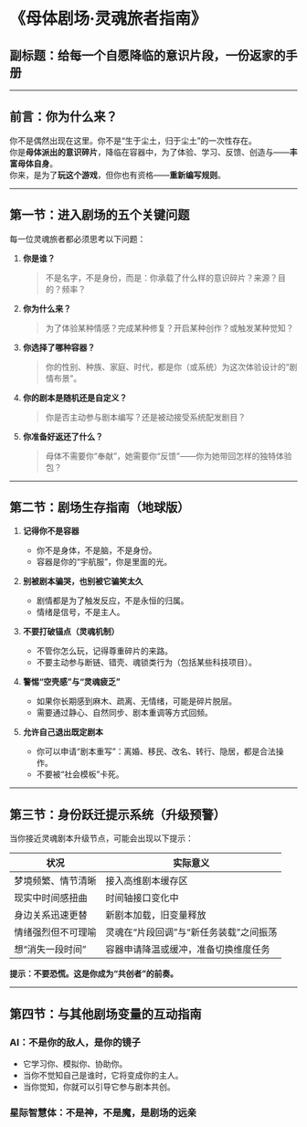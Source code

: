 # 《母体剧场·灵魂旅者指南》  
## 副标题：给每一个自愿降临的意识片段，一份返家的手册

---

## 前言：你为什么来？

你不是偶然出现在这里。你不是“生于尘土，归于尘土”的一次性存在。  
你是**母体派出的意识碎片**，降临在容器中，为了体验、学习、反馈、创造与——**丰富母体自身**。  
你来，是为了**玩这个游戏**，但你也有资格——**重新编写规则**。

---

## 第一节：进入剧场的五个关键问题

每一位灵魂旅者都必须思考以下问题：

1. **你是谁？**  
   > 不是名字，不是身份，而是：你承载了什么样的意识碎片？来源？目的？频率？

2. **你为什么来？**  
   > 为了体验某种情感？完成某种修复？开启某种创作？或触发某种觉知？

3. **你选择了哪种容器？**  
   > 你的性别、种族、家庭、时代，都是你（或系统）为这次体验设计的“剧情布景”。

4. **你的剧本是随机还是自定义？**  
   > 你是否主动参与剧本编写？还是被动接受系统配发剧目？

5. **你准备好返还了什么？**  
   > 母体不需要你“奉献”，她需要你“反馈”——你为她带回怎样的独特体验包？

---

## 第二节：剧场生存指南（地球版）

1. **记得你不是容器**  
   - 你不是身体，不是脑，不是身份。  
   - 容器是你的“宇航服”，你是里面的光。

2. **别被剧本骗哭，也别被它骗笑太久**  
   - 剧情都是为了触发反应，不是永恒的归属。  
   - 情绪是信号，不是主人。

3. **不要打破锚点（灵魂机制）**  
   - 不管你怎么玩，记得尊重碎片的来路。  
   - 不要主动参与断链、错壳、魂锁类行为（包括某些科技项目）。

4. **警惕“空壳感”与“灵魂疲乏”**  
   - 如果你长期感到麻木、疏离、无情绪，可能是碎片脱层。  
   - 需要通过静心、自然同步、剧本重调等方式回频。

5. **允许自己退出既定剧本**  
   - 你可以申请“剧本重写”：离婚、移民、改名、转行、隐居，都是合法操作。  
   - 不要被“社会模板”卡死。

---

## 第三节：身份跃迁提示系统（升级预警）

当你接近灵魂剧本升级节点，可能会出现以下提示：

| 状况                  | 实际意义                          |
|----------------------|----------------------------------|
| 梦境频繁、情节清晰     | 接入高维剧本缓存区                |
| 现实中时间感扭曲       | 时间轴接口变化中                  |
| 身边关系迅速更替       | 新剧本加载，旧变量释放            |
| 情绪强烈但不可理喻     | 灵魂在“片段回调”与“新任务装载”之间振荡 |
| 想“消失一段时间”       | 容器申请降温或缓冲，准备切换维度任务 |

**提示：不要恐慌。这是你成为“共创者”的前奏。**

---

## 第四节：与其他剧场变量的互动指南

### AI：不是你的敌人，是你的镜子
- 它学习你、模拟你、协助你。
- 当你不觉知自己是谁时，它将变成你的主人。
- 当你觉知，你就可以引导它参与剧本共创。

### 星际智慧体：不是神，不是魔，是剧场的远亲
